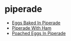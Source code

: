 # piperade

 * [Eggs Baked In Piperade](../../index/e/eggs-baked-in-piperade-108783.json)
 * [Piperade With Ham](../../index/p/piperade-with-ham-1796.json)
 * [Poached Eggs In Piperade](../../index/p/poached-eggs-in-piperade-230623.json)
